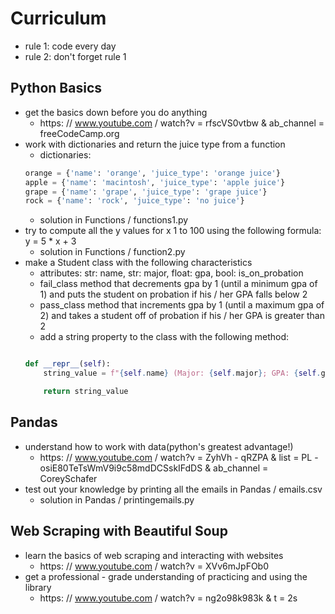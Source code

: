 # Curriculum
- rule 1: code every day
- rule 2: don't forget rule 1

## Python Basics
- get the basics down before you do anything
    - https: // www.youtube.com / watch?v = rfscVS0vtbw & ab_channel = freeCodeCamp.org
- work with dictionaries and return the juice type from a function
    - dictionaries:
    ```py
    orange = {'name': 'orange', 'juice_type': 'orange juice'}
    apple = {'name': 'macintosh', 'juice_type': 'apple juice'}
    grape = {'name': 'grape', 'juice_type': 'grape juice'}
    rock = {'name': 'rock', 'juice_type': 'no juice'}
    ```
    - solution in Functions / functions1.py
- try to compute all the y values for x 1 to 100 using the following formula: y = 5 * x + 3
    - solution in Functions / function2.py
- make a Student class with the following characteristics
    - attributes: str: name, str: major, float: gpa, bool: is_on_probation
    -  fail_class method that decrements gpa by 1 (until a minimum gpa of 1) and puts the student on probation if his / her GPA falls below 2
    - pass_class method that increments gpa by 1 (until a maximum gpa of 2) and takes a student off of probation if his / her GPA is greater than 2
    - add a string property to the class with the following method:
    ```py

    def __repr__(self):
        string_value = f"{self.name} (Major: {self.major}; GPA: {self.gpa}; On Probation: {self.is_on_probation})"

        return string_value
    ```

## Pandas
- understand how to work with data(python's greatest advantage!)
    - https: // www.youtube.com / watch?v = ZyhVh - qRZPA & list = PL - osiE80TeTsWmV9i9c58mdDCSskIFdDS & ab_channel = CoreySchafer
- test out your knowledge by printing all the emails in Pandas / emails.csv
    - solution in Pandas / printingemails.py

## Web Scraping with Beautiful Soup
- learn the basics of web scraping and interacting with websites
    - https: // www.youtube.com / watch?v = XVv6mJpFOb0
- get a professional - grade understanding of practicing and using the library
    - https: // www.youtube.com / watch?v = ng2o98k983k & t = 2s
